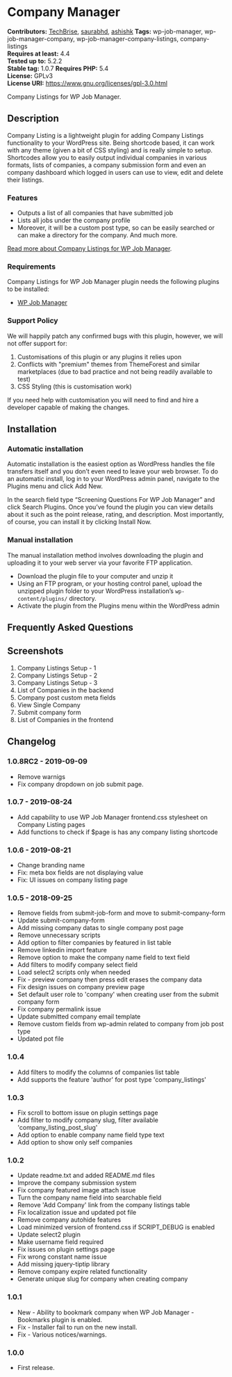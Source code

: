 # Company Manager #
**Contributors:** [TechBrise](https://techbrise.com), [saurabhd](https://profiles.wordpress.org/saurabhd), [ashishk](https://profiles.wordpress.org/ashish112/)
**Tags:** wp-job-manager, wp-job-manager-company, wp-job-manager-company-listings, company-listings  
**Requires at least:** 4.4  
**Tested up to:** 5.2.2  
**Stable tag:** 1.0.7
**Requires PHP:** 5.4  
**License:** GPLv3  
**License URI:** https://www.gnu.org/licenses/gpl-3.0.html  

Company Listings for WP Job Manager.

## Description ##

Company Listing is a lightweight plugin for adding Company Listings functionality to your WordPress site. Being shortcode based, it can work with any theme (given a bit of CSS styling) and is really simple to setup. Shortcodes allow you to easily output individual companies in various formats, lists of companies, a company submission form and even an company dashboard which logged in users can use to view, edit and delete their listings.

### Features ###

* Outputs a list of all companies that have submitted job
* Lists all jobs under the company profile
* Moreover, it will be a custom post type, so can be easily searched or can make a directory for the company. And much more.

<a href="https://store.techbrise.com/company-listings-for-wp-job-manager/" target="_blank">Read more about Company Listings for WP Job Manager</a>.

### Requirements ###

Company Listings for WP Job Manager plugin needs the following plugins to be installed:

* <a href="https://wordpress.org/plugins/wp-job-manager/" target="_blank">WP Job Manager</a>

### Support Policy ###

We will happily patch any confirmed bugs with this plugin, however, we will not offer support for:

1. Customisations of this plugin or any plugins it relies upon
2. Conflicts with "premium" themes from ThemeForest and similar marketplaces (due to bad practice and not being readily available to test)
3. CSS Styling (this is customisation work)

If you need help with customisation you will need to find and hire a developer capable of making the changes.

## Installation ##

### Automatic installation ###

Automatic installation is the easiest option as WordPress handles the file transfers itself and you don’t even need to leave your web browser. To do an automatic install, log in to your WordPress admin panel, navigate to the Plugins menu and click Add New.

In the search field type “Screening Questions For WP Job Manager” and click Search Plugins. Once you’ve found the plugin you can view details about it such as the point release, rating, and description. Most importantly, of course, you can install it by clicking Install Now.

### Manual installation ###

The manual installation method involves downloading the plugin and uploading it to your web server via your favorite FTP application.

* Download the plugin file to your computer and unzip it
* Using an FTP program, or your hosting control panel, upload the unzipped plugin folder to your WordPress installation’s <code>wp-content/plugins/</code> directory.
* Activate the plugin from the Plugins menu within the WordPress admin

## Frequently Asked Questions ##

## Screenshots ##

1. Company Listings Setup - 1
2. Company Listings Setup - 2
3. Company Listings Setup - 3
4. List of Companies in the backend
5. Company post custom meta fields
6. View Single Company
7. Submit company form
8. List of Companies in the frontend

## Changelog ##

### 1.0.8RC2 - 2019-09-09 ###
* Remove warnigs 
* Fix company dropdown on job submit page.

### 1.0.7 - 2019-08-24 ###
* Add capability to use WP Job Manager frontend.css stylesheet on Company Listing pages
* Add functions to check if $page is has any company listing shortcode

### 1.0.6 - 2019-08-21 ###
* Change branding name
* Fix: meta box fields are not displaying value
* Fix: UI issues on company listing page

### 1.0.5 - 2018-09-25 ###
* Remove fields from submit-job-form and move to submit-company-form
* Update submit-company-form
* Add missing company datas to single company post page
* Remove unnecessary scripts
* Add option to filter companies by featured in list table
* Remove linkedin import feature
* Remove option to make the company name field to text field
* Add filters to modify company select field
* Load select2 scripts only when needed
* Fix - preview company then press edit erases the company data
* Fix design issues on company preview page
* Set default user role to 'company' when creating user from the submit company form
* Fix company permalink issue
* Update submitted company email template
* Remove custom fields from wp-admin related to company from job post type
* Updated pot file

### 1.0.4 ###
* Add filters to modify the columns of companies list table
* Add supports the feature 'author' for post type 'company_listings'

### 1.0.3 ###
* Fix scroll to bottom issue on plugin settings page
* Add filter to modify company slug, filter available 'company_listing_post_slug'
* Add option to enable company name field type text
* Add option to show only self companies

### 1.0.2 ###
* Update readme.txt and added README.md files
* Improve the company submission system
* Fix company featured image attach issue
* Turn the company name field into searchable field
* Remove 'Add Company' link from the company listings table
* Fix localization issue and updated pot file
* Remove company autohide features
* Load minimized version of frontend.css if SCRIPT_DEBUG is enabled
* Update select2 plugin
* Make username field required
* Fix issues on plugin settings page
* Fix wrong constant name issue
* Add missing jquery-tiptip library
* Remove company expire related functionality
* Generate unique slug for company when creating company

### 1.0.1 ###
* New - Ability to bookmark company when WP Job Manager - Bookmarks plugin is enabled.
* Fix - Installer fail to run on the new install.
* Fix - Various notices/warnings.

### 1.0.0 ###
* First release.
